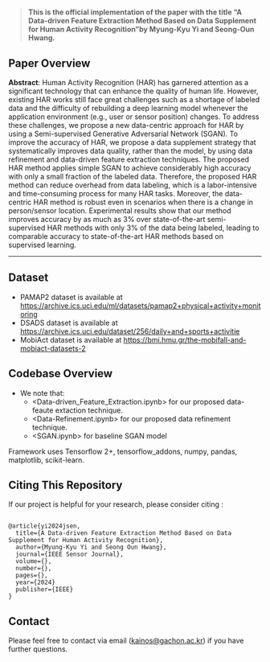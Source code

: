 # 


>**This is the official implementation of the paper with the title “A Data-driven Feature Extraction Method Based on Data Supplement for Human Activity Recognition”by Myung-Kyu Yi and Seong-Oun Hwang.**

## Paper Overview

**Abstract**: Human Activity Recognition (HAR) has garnered attention as a significant technology that can enhance the quality of human life. However, existing HAR works still face great challenges such as a shortage of labeled data and the difficulty of rebuilding a deep learning model whenever the application environment (e.g., user or sensor position) changes. To address these challenges, we propose a new data-centric approach for HAR by using a Semi-supervised Generative Adversarial Network (SGAN). To improve the accuracy of HAR, we propose a data supplement strategy that systematically improves data quality, rather than the model, by using data refinement and data-driven feature extraction techniques. The proposed HAR method applies simple SGAN to achieve considerably high accuracy with only a small fraction of the labeled data. Therefore, the proposed HAR method can reduce overhead from data labeling, which is a labor-intensive and time-consuming process for many HAR tasks. Moreover, the data-centric HAR method is robust even in scenarios when there is a change in person/sensor location. Experimental results show that our method improves accuracy by as much as 3% over state-of-the-art semi-supervised HAR methods with only 3% of the data being labeled, leading to comparable accuracy to state-of-the-art HAR methods based on supervised learning.

---
## Dataset
- PAMAP2 dataset is available at https://archive.ics.uci.edu/ml/datasets/pamap2+physical+activity+monitoring
- DSADS dataset is available at https://archive.ics.uci.edu/dataset/256/daily+and+sports+activitie
- MobiAct dataset is available at https://bmi.hmu.gr/the-mobifall-and-mobiact-datasets-2

## Codebase Overview
- We note that:
  - <Data-driven_Feature_Extraction.ipynb> for our proposed data-feaute extaction technique.
  - <Data-Refinement.ipynb> for our proposed data refinement technique.
  - <SGAN.ipynb> for baseline SGAN model

Framework uses Tensorflow 2+, tensorflow_addons, numpy, pandas, matplotlib, scikit-learn.  
  
## Citing This Repository

If our project is helpful for your research, please consider citing :

```

@article{yi2024jsen,
  title={A Data-driven Feature Extraction Method Based on Data Supplement for Human Activity Recognition},
  author={Myung-Kyu Yi and Seong Oun Hwang},
  journal={IEEE Sensor Journal},
  volume={},
  number={},
  pages={},
  year={2024}
  publisher={IEEE}
}

```

## Contact

Please feel free to contact via email (<kainos@gachon.ac.kr>) if you have further questions.

